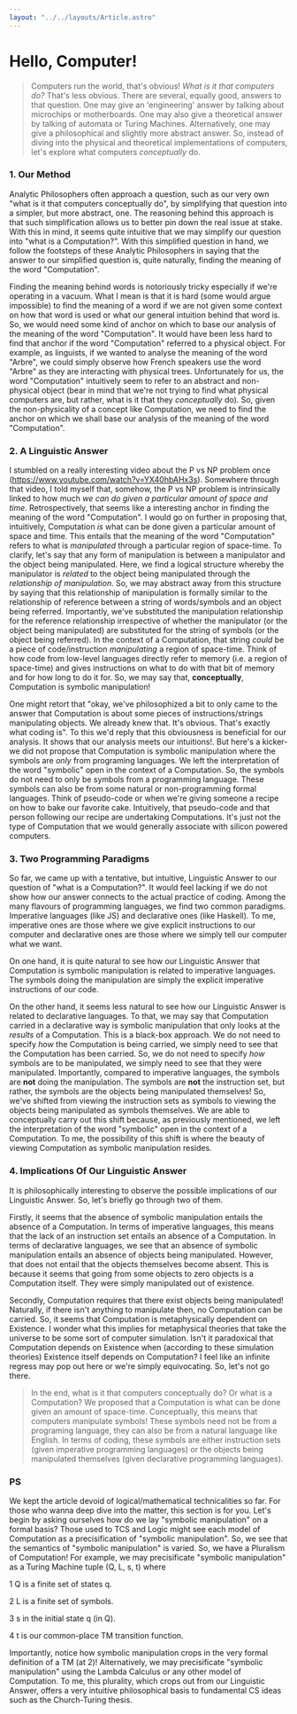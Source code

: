 ```yaml
---
layout: "../../layouts/Article.astro"
---
```

# Hello, Computer!

> Computers run the world, that's obvious! *What is it that computers do?* That's less obvious. There are several, equally good, answers to that question. One may give an 'engineering' answer by talking about microchips or motherboards. One may also give a theoretical answer by talking of automata or Turing Machines. Alternatively, one may give a philosophical and slightly more abstract answer. So, instead of diving into the physical and theoretical implementations of computers, let's explore what computers *conceptually* do.


### 1. Our Method

Analytic Philosophers often approach a question, such as our very own "what is it that computers conceptually do", by simplifying that question into a simpler, but more abstract, one. The reasoning behind this approach is that such simplification allows us to better pin down the real issue at stake. With this in mind, it seems quite intuitive that we may simplify our question into "what is a Computation?". With this simplified question in hand, we follow the footsteps of these Analytic Philosophers in saying that the answer to our simplified question is, quite naturally, finding the meaning of the word "Computation".

Finding the meaning behind words is notoriously tricky especially if we're operating in a vacuum. What I mean is that it is hard (some would argue impossible) to find the meaning of a word if we are not given some context on how that word is used or what our general intuition behind that word is. So, we would need some kind of anchor on which to base our analysis of the meaning of the word "Computation". It would have been less hard to find that anchor if the word "Computation" referred to a physical object. For example, as linguists, if we wanted to analyse the meaning of the word "Arbre", we could simply observe how French speakers use the word "Arbre" as they are interacting with physical trees. Unfortunately for us, the word "Computation" intuitively seem to refer to an abstract and non-physical object (bear in mind that we're not trying to find what physical computers are, but rather, what is it that they *conceptually* do). So, given the non-physicality of a concept like Computation, we need to find the anchor on which we shall base our analysis of the meaning of the word "Computation".


### 2. A Linguistic Answer

I stumbled on a really interesting video about the P vs NP problem once (https://www.youtube.com/watch?v=YX40hbAHx3s). Somewhere through that video, I told myself that, somehow, the P vs NP problem is intrinsically linked to how much *we can do given a particular amount of space and time*. Retrospectively, that seems like a interesting anchor in finding the meaning of the word "Computation". I would go on further in proposing that, intuitively, Computation *is* what can be done given a particular amount of space and time. This entails that the meaning of the word "Computation" refers to what is *manipulated* through a particular region of space-time. To clarify, let's say that any form of manipulation is between a manipulator and the object being manipulated. Here, we find a logical structure whereby the manipulator is *related* to the object being manipulated through the *relationship of manipulation*. So, we may abstract away from this structure by saying that this relationship of manipulation is formally similar to the relationship of reference  between a string of words/symbols and an object being referred. Importantly, we've substituted the manipulation relationship for the reference relationship irrespective of whether the manipulator (or the object being manipulated) are substituted for the string of symbols (or the object being referred). In the context of a Computation, that string *could* be a piece of code/instruction *manipulating* a region of space-time. Think of how code from low-level languages directly refer to memory (i.e. a region of space-time) and gives instructions on what to do with that bit of memory and for how long to do it for. So, we may say that, **conceptually**, Computation is symbolic manipulation!

One might retort that "okay, we've philosophized a bit to only came to the answer that Computation is about some pieces of instructions/strings manipulating objects. We already knew that. It's obvious. That's exactly what coding is". To this we'd reply that this obviousness is beneficial for our analysis. It shows that our analysis meets our intuitions!. But here's a kicker- we did not propose that Computation is symbolic manipulation where the symbols are *only* from programing languages. We left the interpretation of the word "symbolic" open in the context of a Computation. So, the symbols do not need to only be symbols from a programming language. These symbols can also be from some natural or non-programming formal languages. Think of pseudo-code or when we're giving someone a recipe on how to bake our favorite cake. Intuitively, that pseudo-code and that person following our recipe are undertaking Computations. It's just not the type of Computation that we would generally associate with silicon powered computers.



### 3. Two Programming Paradigms

So far, we came up with a tentative, but intuitive, Linguistic Answer to our question of "what is a Computation?". It would feel lacking if we do not show how our answer connects to the actual practice of coding. Among the many flavours of programming languages, we find two common paradigms. Imperative languages (like JS) and declarative ones (like Haskell). To me, imperative ones are those where we give explicit instructions to our computer and declarative ones are those where we simply tell our computer what we want.

On one hand, it is quite natural to see how our Linguistic Answer that Computation is symbolic manipulation is related to imperative languages. The symbols doing the manipulation are simply the explicit imperative instructions of our code.

On the other hand, it seems less natural to see how our Linguistic Answer is related to declarative languages. To that, we may say that Computation carried in a declarative way is symbolic manipulation that only looks at the *results* of a Computation. This is a black-box approach. We do not need to specify *how* the Computation is being carried, we simply need to see that the Computation has been carried. So, we do not need to specify *how* symbols are to be manipulated, we simply need to see that they were manipulated. Importantly, compared to imperative languages, the symbols are **not** doing the manipulation. The symbols are **not** the instruction set, but rather, the symbols are the objects being manipulated themselves! So, we've shifted from viewing the instruction sets as symbols to viewing the objects being manipulated as symbols themselves. We are able to conceptually carry out this shift because, as previously mentioned, we left the interpretation of the word "symbolic" open in the context of a Computation. To me, the possibility of this shift is where the beauty of viewing Computation as symbolic manipulation resides.


### 4. Implications Of Our Linguistic Answer

It is philosophically interesting to observe the possible implications of our Linguistic Answer. So, let's briefly go through two of them.

Firstly, it seems that the absence of symbolic manipulation entails the absence of a Computation. In terms of imperative languages, this means that the lack of an instruction set entails an absence of a Computation. In terms of declarative languages, we see that an absence of symbolic manipulation entails an absence of objects being manipulated. However, that does not entail that the objects themselves become absent. This is because it seems that going from some objects to zero objects is a Computation itself. They were simply manipulated out of existence.

Secondly, Computation requires that there exist objects being manipulated! Naturally, if there isn't anything to manipulate then, no Computation can be carried. So, it seems that Computation is metaphysically dependent on Existence. I wonder what this implies for metaphysical theories that take the universe to be some sort of computer simulation. Isn't it paradoxical that Computation depends on Existence when (according to these simulation theories) Existence itself depends on Computation? I feel like an infinite regress may pop out here or we're simply equivocating. So, let's not go there.


> In the end, what is it that computers conceptually do? Or what is a Computation? We proposed that a Computation is what can be done given an amount of space-time. Conceptually, this means that computers manipulate symbols! These symbols need not be from a programing language, they can also be from a natural language like English. In terms of coding, these symbols are either instruction sets (given imperative programming languages) or the objects being manipulated themselves (given declarative programming languages).


### PS

We kept the article devoid of logical/mathematical technicalities so far. For those who wanna deep dive into the matter, this section is for you. Let's begin by asking ourselves how do we lay "symbolic manipulation" on a formal basis? Those used to TCS and Logic might see each model of Computation as a precisification of "symbolic manipulation". So, we see that the semantics of "symbolic manipulation" is varied. So, we have a Pluralism of Computation! For example, we may precisificate "symbolic manipulation" as a Turing Machine tuple (Q, L, s, t) where

1 Q is a finite set of states q.

2 L is a finite set of symbols.

3 s in the initial state q (in Q).

4 t is our common-place TM transition function.

Importantly, notice how symbolic manipulation crops in the very formal definition of a TM (at 2)! Alternatively, we may precisificate "symbolic manipulation" using the Lambda Calculus or any other model of Computation. To me, this plurality, which crops out from our Linguistic Answer, offers a very intuitive philosophical basis to fundamental CS ideas such as the Church-Turing thesis.
